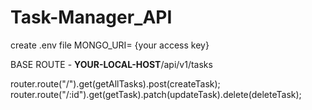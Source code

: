 ﻿# Task-Manager_API
create .env file 
MONGO_URI= {your access key}





BASE ROUTE - **YOUR-LOCAL-HOST**/api/v1/tasks

router.route("/").get(getAllTasks).post(createTask);
router.route("/:id").get(getTask).patch(updateTask).delete(deleteTask);
